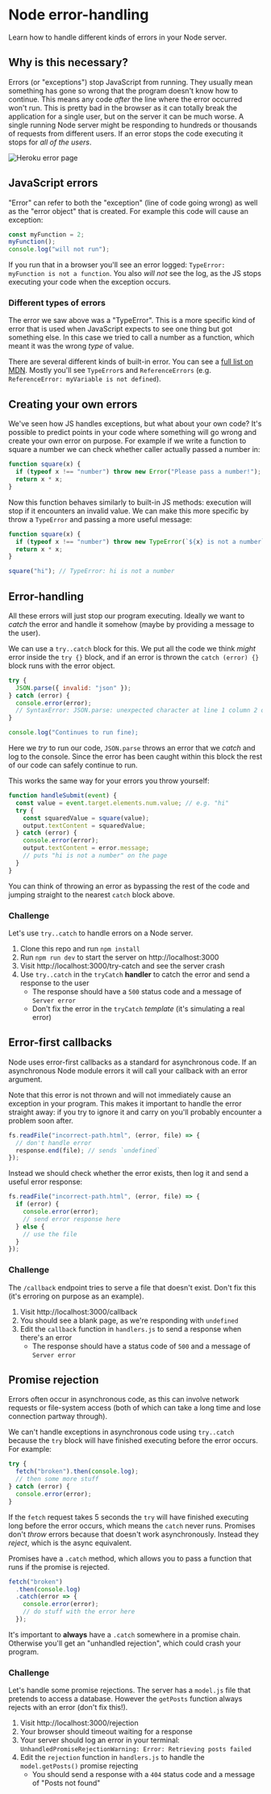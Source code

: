 # Node error-handling

Learn how to handle different kinds of errors in your Node server.

## Why is this necessary?

Errors (or "exceptions") stop JavaScript from running. They usually mean something has gone so wrong that the program doesn't know how to continue. This means any code _after_ the line where the error occurred won't run. This is pretty bad in the browser as it can totally break the application for a single user, but on the server it can be much worse. A single running Node server might be responding to hundreds or thousands of requests from different users. If an error stops the code executing it stops for _all of the users_.

![Heroku error page](https://user-images.githubusercontent.com/9408641/77855255-1f049700-71e7-11ea-9bf0-e91c279cb801.png)

## JavaScript errors

"Error" can refer to both the "exception" (line of code going wrong) as well as the "error object" that is created. For example this code will cause an exception:

```js
const myFunction = 2;
myFunction();
console.log("will not run");
```

If you run that in a browser you'll see an error logged: `TypeError: myFunction is not a function`. You also _will not_ see the log, as the JS stops executing your code when the exception occurs.

### Different types of errors

The error we saw above was a "TypeError". This is a more specific kind of error that is used when JavaScript expects to see one thing but got something else. In this case we tried to call a number as a function, which meant it was the wrong _type_ of value.

There are several different kinds of built-in error. You can see a [full list on MDN](https://developer.mozilla.org/en-US/docs/Web/JavaScript/Reference/Global_Objects/Error). Mostly you'll see `TypeError`s and `ReferenceErrors` (e.g. `ReferenceError: myVariable is not defined`).

## Creating your own errors

We've seen how JS handles exceptions, but what about your own code? It's possible to predict points in your code where something will go wrong and create your own error on purpose. For example if we write a function to square a number we can check whether caller actually passed a number in:

```js
function square(x) {
  if (typeof x !== "number") throw new Error("Please pass a number!");
  return x * x;
}
```

Now this function behaves similarly to built-in JS methods: execution will stop if it encounters an invalid value. We can make this more specific by throw a `TypeError` and passing a more useful message:

```js
function square(x) {
  if (typeof x !== "number") throw new TypeError(`${x} is not a number`);
  return x * x;
}

square("hi"); // TypeError: hi is not a number
```

## Error-handling

All these errors will just stop our program executing. Ideally we want to _catch_ the error and handle it somehow (maybe by providing a message to the user).

We can use a `try..catch` block for this. We put all the code we think _might_ error inside the `try {}` block, and if an error is thrown the `catch (error) {}` block runs with the error object.

```js
try {
  JSON.parse({ invalid: "json" });
} catch (error) {
  console.error(error);
  // SyntaxError: JSON.parse: unexpected character at line 1 column 2 of the JSON data
}

console.log("Continues to run fine);
```

Here we _try_ to run our code, `JSON.parse` throws an error that we _catch_ and log to the console. Since the error has been caught within this block the rest of our code can safely continue to run.

This works the same way for your errors you throw yourself:

```js
function handleSubmit(event) {
  const value = event.target.elements.num.value; // e.g. "hi"
  try {
    const squaredValue = square(value);
    output.textContent = squaredValue;
  } catch (error) {
    console.error(error);
    output.textContent = error.message;
    // puts "hi is not a number" on the page
  }
}
```

You can think of throwing an error as bypassing the rest of the code and jumping straight to the nearest `catch` block above.

### Challenge

Let's use `try..catch` to handle errors on a Node server.

1. Clone this repo and run `npm install`
1. Run `npm run dev` to start the server on http://localhost:3000
1. Visit http://localhost:3000/try-catch and see the server crash
1. Use `try..catch` in the `tryCatch` **handler** to catch the error and send a response to the user
   - The response should have a `500` status code and a message of `Server error`
   - Don't fix the error in the `tryCatch` _template_ (it's simulating a real error)

## Error-first callbacks

Node uses error-first callbacks as a standard for asynchronous code. If an asynchronous Node module errors it will call your callback with an error argument.

Note that this error is not thrown and will not immediately cause an exception in your program. This makes it important to handle the error straight away: if you try to ignore it and carry on you'll probably encounter a problem soon after.

```js
fs.readFile("incorrect-path.html", (error, file) => {
  // don't handle error
  response.end(file); // sends `undefined`
});
```

Instead we should check whether the error exists, then log it and send a useful error response:

```js
fs.readFile("incorrect-path.html", (error, file) => {
  if (error) {
    console.error(error);
    // send error response here
  } else {
    // use the file
  }
});
```

### Challenge

The `/callback` endpoint tries to serve a file that doesn't exist. Don't fix this (it's erroring on purpose as an example).

1. Visit http://localhost:3000/callback
1. You should see a blank page, as we're responding with `undefined`
1. Edit the `callback` function in `handlers.js` to send a response when there's an error
   - The response should have a status code of `500` and a message of `Server error`

## Promise rejection

Errors often occur in asynchronous code, as this can involve network requests or file-system access (both of which can take a long time and lose connection partway through).

We can't handle exceptions in asynchronous code using `try..catch` because the `try` block will have finished executing before the error occurs. For example:

```js
try {
  fetch("broken").then(console.log);
  // then some more stuff
} catch (error) {
  console.error(error);
}
```

If the `fetch` request takes 5 seconds the `try` will have finished executing long before the error occurs, which means the `catch` never runs. Promises don't _throw_ errors because that doesn't work asynchronously. Instead they _reject_, which is the async equivalent.

Promises have a `.catch` method, which allows you to pass a function that runs if the promise is rejected.

```js
fetch("broken")
  .then(console.log)
  .catch(error => {
    console.error(error);
    // do stuff with the error here
  });
```

It's important to **always** have a `.catch` somewhere in a promise chain. Otherwise you'll get an "unhandled rejection", which could crash your program.

### Challenge

Let's handle some promise rejections. The server has a `model.js` file that pretends to access a database. However the `getPosts` function always rejects with an error (don't fix this!).

1. Visit http://localhost:3000/rejection
1. Your browser should timeout waiting for a response
1. Your server should log an error in your terminal:
   `UnhandledPromiseRejectionWarning: Error: Retrieving posts failed`
1. Edit the `rejection` function in `handlers.js` to handle the `model.getPosts()` promise rejecting
   - You should send a response with a `404` status code and a message of "Posts not found"

